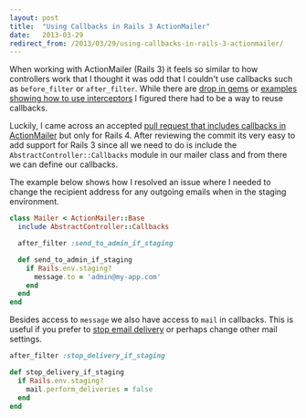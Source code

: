 ```yaml
---
layout: post
title:  "Using Callbacks in Rails 3 ActionMailer"
date:   2013-03-29
redirect_from: /2013/03/29/using-callbacks-in-rails-3-actionmailer/
---
```


When working with ActionMailer (Rails 3) it feels so similar to how controllers work that I thought it was odd that I couldn't use callbacks such as `before_filter` or `after_filter`. While there are [drop in gems](https://robots.thoughtbot.com/post/40822987615/delivering-all-email-from-staging-to-a-group-email) or [examples showing how to use interceptors](https://thepugautomatic.com/2012/08/abort-mail-delivery-with-rails-3-interceptors/) I figured there had to be a way to reuse callbacks.

Luckily, I came across an accepted [pull request that includes callbacks in ActionMailer](https://github.com/rails/rails/pull/5372) but only for Rails 4. After reviewing the commit its very easy to add support for Rails 3 since all we need to do is include the `AbstractController::Callbacks` module in our mailer class and from there we can define our callbacks.

The example below shows how I resolved an issue where I needed to change the recipient address for any outgoing emails when in the staging environment.

```ruby
class Mailer < ActionMailer::Base
  include AbstractController::Callbacks

  after_filter :send_to_admin_if_staging

  def send_to_admin_if_staging
    if Rails.env.staging?
      message.to = 'admin@my-app.com'
    end
  end
end
```

Besides access to `message` we also have access to `mail` in callbacks. This is useful if you prefer to [stop email delivery](https://coderwall.com/p/mwrsvw/rails-4-before_filter-and-after_filter-in-your-mailers) or perhaps change other mail settings.

```ruby
after_filter :stop_delivery_if_staging

def stop_delivery_if_staging
  if Rails.env.staging?
    mail.perform_deliveries = false
  end
end
```
